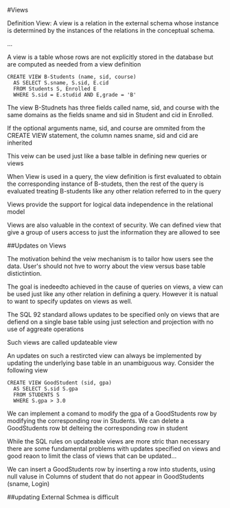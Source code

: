 #Views

Definition View:
A view is a relation in the external schema whose instance is determined by the instances of the relations in the conceptual schema.

...

A view is a table whose rows are not explicitly stored in the database but are computed as needed from a view definition

```
CREATE VIEW B-Students (name, sid, course)
  AS SELECT S.sname, S.sid, E.cid
  FROM Students S, Enrolled E
  WHERE S.sid = E.studid AND E,grade = 'B'
```

The view B-Studnets has three fields called name, sid, and course with the same domains as the fields sname and sid in Student and cid in Enrolled.

If the optional arguments name, sid, and course are ommited from the CREATE VIEW statement, the column names sname, sid and cid are inherited

This veiw can be used just like a base talble in defining new queries or views

When View is used in a query, the view definition is first evaluated to obtain the corresponding instance of B-studets, then the rest of the query is evaluated treating B-students like any other relation referred to in the query

Views provide the support for logical data independence in the relational model

Views are also valuable in the context of security. We can defined view that give a group of users access to just the information they are allowed to see

##Updates on Views

The motivation behind the veiw mechanism is to tailor how users see the data. User's should not hve to worry about the view versus base table distictintion.

The goal is inedeedto achieved in the cause of queries on views, a view can be used just like any other relation in defining a query. However it is natual to want to specify updates on views as well.


The SQL 92 standard allows updates to be specified only on views that are defiend on a single base table using just selection and projection with no use of aggreate operations

Such views are called updateable view

An updates on such a restircted view can always be implemented by updating the underlying base table in an unambiguous way. Consider the following view

```
CREATE VIEW GoodStudent (sid, gpa)
  AS SELECT S.sid S.gpa
  FROM STUDENTS S
  WHERE S.gpa > 3.0
```

We can implement a comand to modify the gpa of a GoodStudents row by modifying the corresponding row in Students. 
We can delete a GoodStudents row bt delteing the corresponding row in student

While the SQL rules on updateable views are more stric than necessary there are some fundamental problems with updates specified on views and good reaon to limit the class of views that can be updated...

We can insert a GoodStudents row by inserting a row into students, using null valuse in Columns of student that do not appear in GoodStudents (sname, Login)

##updating External Schmea is difficult


